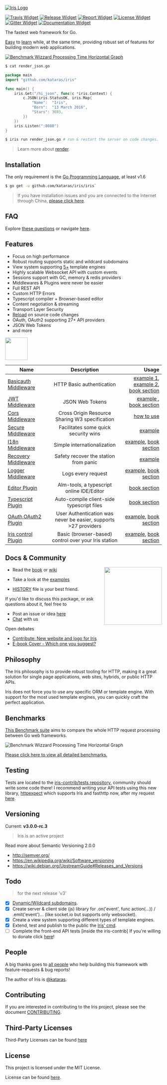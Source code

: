 [![Iris Logo](http://iris-go.com/assets/iris_full_logo_2.png)](http://iris-go.com)

[![Travis Widget]][Travis] [![Release Widget]][Release] [![Report Widget]][Report] [![License Widget]][License] [![Gitter Widget]][Gitter] [![Documentation Widget]][Documentation]

[Travis Widget]: https://img.shields.io/travis/kataras/iris.svg?style=flat-square
[Travis]: http://travis-ci.org/kataras/iris
[License Widget]: https://img.shields.io/badge/license-MIT%20%20License%20-E91E63.svg?style=flat-square
[License]: https://github.com/kataras/iris/blob/master/LICENSE
[Release Widget]: https://img.shields.io/badge/release-v3.0.0--rc.3-blue.svg?style=flat-square
[Release]: https://github.com/kataras/iris/releases
[Gitter Widget]: https://img.shields.io/badge/chat-on%20gitter-00BCD4.svg?style=flat-square
[Gitter]: https://gitter.im/kataras/iris
[Report Widget]: https://img.shields.io/badge/report%20card-A%2B-F44336.svg?style=flat-square
[Report]: http://goreportcard.com/report/kataras/iris
[Documentation Widget]: https://img.shields.io/badge/documentation-reference-5272B4.svg?style=flat-square
[Documentation]: https://www.gitbook.com/book/kataras/iris/details
[Language Widget]: https://img.shields.io/badge/powered_by-Go-3362c2.svg?style=flat-square
[Language]: http://golang.org
[Platform Widget]: https://img.shields.io/badge/platform-Any--OS-gray.svg?style=flat-square

The fastest web framework for Go.

[Easy](https://github.com/iris-contrib/examples) to [learn](https://www.gitbook.com/book/kataras/iris/details) while, at the same time, providing robust set of features for building modern web applications.

[![Benchmark Wizzard Processing Time Horizontal Graph](https://raw.githubusercontent.com/iris-contrib/website/cf71811e6acb2f9bf1e715e25660392bf090b923/assets/benchmark_horizontal_transparent.png)](https://github.com/smallnest/go-web-framework-benchmark)


```bash
$ cat render_json.go
```
```go
package main
import "github.com/kataras/iris"

func main() {
	iris.Get("/hi_json", func(c *iris.Context) {
		c.JSON(iris.StatusOK, iris.Map{
			"Name":  "Iris",
			"Born":  "13 March 2016",
			"Stars": 3693,
		})
	})
	iris.Listen(":8080")
}
```

```bash
$ iris run render_json.go # run & restart the server on code changes.
```

> Learn more about [render](https://kataras.gitbooks.io/iris/content/render.html).

Installation
------------
The only requirement is the [Go Programming Language](https://golang.org/dl), at least v1.6

```bash
$ go get -u github.com/kataras/iris/iris`
```

 >If you have installation issues and you are connected to the Internet through China, [please click here](https://kataras.gitbooks.io/iris/content/install.html).

FAQ
------------
Explore [these questions](https://github.com/kataras/iris/issues?q=label%3Aquestion) or navigate [here](https://gitter.im/kataras/iris).


Features
------------
- Focus on high performance
- Robust routing supports static and wildcard subdomains
- View system supporting [5+](https://kataras.gitbooks.io/iris/content/render_templates.html) template engines
- Highly scalable Websocket API with custom events
- Sessions support with GC, memory & redis providers
- Middlewares & Plugins were never be easier
- Full REST API
- Custom HTTP Errors
- Typescript compiler + Browser-based editor
- Content negotiation & streaming
- Transport Layer Security
- [Reload](https://github.com/kataras/iris/tree/master/iris#run) on source code changes
- OAuth, OAuth2 supporting  27+ API providers
- JSON Web Tokens
- and more

<img src="https://raw.githubusercontent.com/iris-contrib/website/gh-pages/assets/arrowdown.png" width="72"/>


| Name        | Description           | Usage  |
| ------------------|:---------------------:|-------:|
| [Basicauth Middleware ](https://github.com/iris-contrib/middleware/tree/master/basicauth)      | HTTP Basic authentication                  |[example 1](https://github.com/iris-contrib/examples/blob/master/middleware_basicauth_1/main.go), [example 2](https://github.com/iris-contrib/examples/blob/master/middleware_basicauth_2/main.go), [book section](https://kataras.gitbooks.io/iris/content/basic-authentication.html)  |
| [JWT Middleware ](https://github.com/iris-contrib/middleware/tree/master/jwt)      | JSON Web Tokens                  |[example ](https://github.com/iris-contrib/examples/blob/master/middleware_jwt/main.go), [book section](https://kataras.gitbooks.io/iris/content/jwt.html)  |
| [Cors Middleware ](https://github.com/iris-contrib/middleware/tree/master/cors)      | Cross Origin Resource Sharing W3 specification   | [how to use ](https://github.com/iris-contrib/middleware/tree/master/cors#how-to-use)  |
| [Secure Middleware ](https://github.com/iris-contrib/middleware/tree/master/secure) |  Facilitates some quick security wins      | [example](https://github.com/iris-contrib/examples/blob/master/middleware_secure/main.go)  |
| [I18n Middleware ](https://github.com/iris-contrib/middleware/tree/master/i18n)      | Simple internationalization       | [example](https://github.com/iris-contrib/examples/tree/master/middleware_internationalization_i18n), [book section](https://kataras.gitbooks.io/iris/content/middleware-internationalization-and-localization.html)  |
| [Recovery Middleware ](https://github.com/iris-contrib/middleware/tree/master/recovery) | Safety recover the station from panic       | [example](https://github.com/iris-contrib/examples/blob/master/middleware_recovery/main.go)  |
| [Logger Middleware ](https://github.com/iris-contrib/middleware/tree/master/logger)      | Logs every request       | [example](https://github.com/iris-contrib/examples/blob/master/middleware_logger/main.go), [book section](https://kataras.gitbooks.io/iris/content/logger.html)  |
| [Editor Plugin](https://github.com/iris-contrib/plugin/tree/master/editor)      | Alm-tools, a typescript online IDE/Editor | [book section](https://kataras.gitbooks.io/iris/content/plugin-editor.html) |
| [Typescript Plugin](https://github.com/iris-contrib/plugin/tree/master/typescript)      | Auto-compile client-side typescript files      |   [book section](https://kataras.gitbooks.io/iris/content/plugin-typescript.html) |
| [OAuth,OAuth2 Plugin](https://github.com/iris-contrib/plugin/tree/master/oauth) |  User Authentication was never be easier, supports >27 providers |    [example](https://github.com/iris-contrib/examples/tree/master/plugin_oauth_oauth2), [book section](https://kataras.gitbooks.io/iris/content/plugin-oauth.html) |
| [Iris control Plugin](https://github.com/iris-contrib/plugin/tree/master/iriscontrol) |   Basic (browser-based) control over your Iris station |    [example](https://github.com/iris-contrib/examples/blob/master/plugin_iriscontrol/main.go), [book section](https://kataras.gitbooks.io/iris/content/plugin-iriscontrol.html) |

Docs & Community
------------

<a href="https://www.gitbook.com/book/kataras/iris/details"><img align="right" width="185" src="http://iris-go.com/assets/book/cover_1.png"></a>


- Read the [book](https://www.gitbook.com/book/kataras/iris/details) or [wiki](https://github.com/kataras/iris/wiki)

- Take a look at the [examples](https://github.com/iris-contrib/examples)

- [HISTORY](https://github.com//kataras/iris/tree/master/HISTORY.md) file is your best friend.


If you'd like to discuss this package, or ask questions about it, feel free to

* Post an issue or  idea [here](https://github.com/kataras/iris/issues)
* [Chat]( https://gitter.im/kataras/iris) with us

Open debates

 - [Contribute: New website and logo for Iris](https://github.com/kataras/iris/issues/153)
 - [E-book Cover - Which one you suggest?](https://github.com/kataras/iris/issues/67)

Philosophy
------------

The Iris philosophy is to provide robust tooling for HTTP, making it a great solution for single page applications, web sites, hybrids, or public HTTP APIs.

Iris does not force you to use any specific ORM or template engine. With support for the most used template engines, you can quickly craft the perfect application.

Benchmarks
------------

[This Benchmark suite](https://github.com/smallnest/go-web-framework-benchmark) aims to compare the whole HTTP request processing between Go web frameworks.

![Benchmark Wizzard Processing Time Horizontal Graph](https://raw.githubusercontent.com/iris-contrib/website/cf71811e6acb2f9bf1e715e25660392bf090b923/assets/benchmark_horizontal_transparent.png)

[Please click here to view all detailed benchmarks.](https://github.com/smallnest/go-web-framework-benchmark)

Testing
------------

Tests are located to the [iris-contrib/tests repository](https://github.com/iris-contrib/tests), community should write some code there!
I recommend writing your API tests using this new library, [httpexpect](https://github.com/gavv/httpexpect) which supports Iris and fasthttp now, after my request [here](https://github.com/gavv/httpexpect/issues/2).

Versioning
------------

Current: **v3.0.0-rc.3**
>  Iris is an active project


Read more about Semantic Versioning 2.0.0

 - http://semver.org/
 - https://en.wikipedia.org/wiki/Software_versioning
 - https://wiki.debian.org/UpstreamGuide#Releases_and_Versions


Todo
------------
> for the next release 'v3'

- [x] [Dynamic/Wildcard subdomains](https://kataras.gitbooks.io/iris/content/subdomains.html).
- [x] Create server & client side (js) library for .on('event', func action(...)) / .emit('event')... (like socket.io but supports only websocket).
- [x] Create a view system supporting different types of template engines.
- [x] Extend, test and publish to the public the [Iris' cmd](https://github.com/kataras/iris/tree/master/iris).
- [ ] Complete the front-end API tests [inside the iris-contrib]
If you're willing to donate click [here](DONATIONS.md)!

People
------------
A big thanks goes to [all people](https://github.com/kataras/iris/issues?utf8=%E2%9C%93&q=label%3A%22feature+request%22) who help building this framework with feature-requests & bug reports!

The author of Iris is [@kataras](https://github.com/kataras).


Contributing
------------
If you are interested in contributing to the Iris project, please see the document [CONTRIBUTING](https://github.com/kataras/iris/blob/master/CONTRIBUTING.md).


Third-Party Licenses
------------

Third-Party Licenses can be found [here](THIRDPARTY-LICENSE.md)


License
------------

This project is licensed under the MIT License.

License can be found [here](LICENSE).
